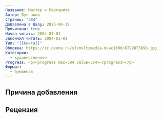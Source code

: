 ```yaml
---
Название: Мастер и Маргарита
Автор: Булгаков
Страниц: "384"
Добавлена в базу: 2025-04-15
Прочитана: true
Начал читать: 2004-01-01
Закончил читать: 2004-01-01
Тип: "[[Книга]]"
Обложка: https://ir.ozone.ru/s3/multimedia-m/wc1000/6729873898.jpg
Категории:
  - художественное
Progress: <p><progress max=384 value=384></progress></p>
Формат:
  - бумажная
---
```

## Причина добавления


## Рецензия
